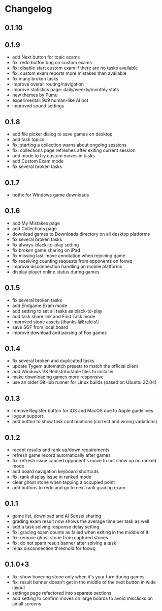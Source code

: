 # Changelog

## 0.1.10

## 0.1.9
- add Next button for topic exams 
- fix: redo button bug on custom exams
- fix: disable start custom exam if there are no tasks available
- fix: custom exam reports more mistakes than available
- fix many broken tasks
- improve overall routing/navigation
- improve statistics page: daily/weekly/monthly stats
- new themes by Pumu
- experimental: 9x9 human-like AI bot 
- improved sound settings

## 0.1.8
- add file picker dialog to save games on desktop
- add task topics
- fix: starting a collection warns about ongoing sessions
- fix: collections page refreshes after exiting current session
- add mode to try custom moves in tasks
- add Custom Exam mode
- fix several broken tasks

## 0.1.7
- hotfix for Windows game downloads

## 0.1.6
- add My Mistakes page
- add Collections page
- download games to Downloads directory on all desktop platforms
- fix several broken tasks
- fix always-black-to-play setting
- fix broken game sharing on iPad
- fix missing last-move annotation when rejoining game
- fix receiving counting requests from opponents on foxwq
- improve disconnection handling on mobile platforms
- display player online status during games

## 0.1.5
- fix several broken tasks
- add Endgame Exam mode
- add setting to set all tasks as black-to-play
- add task share link and Find Task mode
- improved stone assets (thanks @Eraleis!)
- save SGF from local board
- improve download and parsing of Fox games

## 0.1.4
- fix several broken and duplicated tasks
- update Tygem automatch presets to match the official client
- add Windows VS Redistributable files to installer
- make downloading games more responsive
- use an older GitHub runner for Linux builds (based on Ubuntu 22.04)

## 0.1.3
- remove Register button for iOS and MacOS due to Apple guidelines
- logout support
- add button to show task continuations (correct and wrong variations)

## 0.1.2
- recent results and rank up/down requirements
- refresh game record automatically after games
- fix: refresh issue caused opponent's move to not show up on ranked mode
- add board navigation keyboard shortcuts
- fix: rank display issue in ranked mode
- clear ghost stone when tapping a occupied point
- add buttons to redo and go to next rank grading exam

## 0.1.1
- game list, download and AI Sensei sharing
- grading exam result now shows the average time per task as well
- add a task solving response delay setting
- fix: grading exam counts as failed when exiting in the middle of it
- fix: remove ghost stone from captured stones
- fix: do not spam result banner after solving a task
- relax disconnection threshold for foxwq

## 0.1.0+3

- fix: show hovering stone only when it's your turn during games
- fix: result banner doesn't get in the middle of the next button in wide layout
- settings page refactored into separate sections
- add setting to confirm moves on large boards to avoid misclicks on small screens